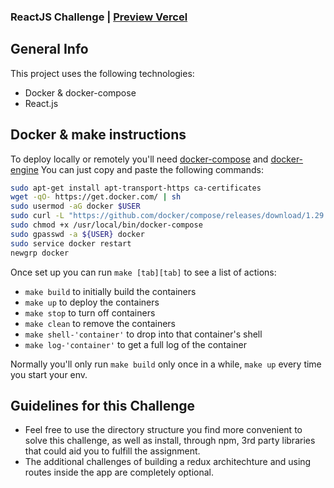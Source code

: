 ### ReactJS Challenge | [Preview Vercel](https://inceptia-challenge.vercel.app/)

## General Info ##
This project uses the following technologies:

  *  Docker & docker-compose
  *  React.js

## Docker & make instructions ##
To deploy locally or remotely you'll need [docker-compose](https://docs.docker.com/compose/install/) and [docker-engine](https://docs.docker.com/engine/installation/linux/ubuntulinux/)
You can just copy and paste the following commands:

```bash
sudo apt-get install apt-transport-https ca-certificates
wget -qO- https://get.docker.com/ | sh
sudo usermod -aG docker $USER
sudo curl -L "https://github.com/docker/compose/releases/download/1.29.2/docker-compose-$(uname -s)-$(uname -m)" -o /usr/local/bin/docker-compose
sudo chmod +x /usr/local/bin/docker-compose
sudo gpasswd -a ${USER} docker
sudo service docker restart
newgrp docker
```

Once set up you can run `make [tab][tab]` to see a list of actions:

  *  `make build` to initially build the containers
  *  `make up` to deploy the containers
  *  `make stop` to turn off containers
  *  `make clean` to remove the containers
  *  `make shell-'container'` to drop into that container's shell
  *  `make log-'container'` to get a full log of the container
  
Normally you'll only run `make build` only once in a while, `make up` every time you start your env.

## Guidelines for this Challenge

  * Feel free to use the directory structure you find more convenient to solve this challenge, as well as install, through npm, 3rd party libraries that could aid you to fulfill the assignment.
  * The additional challenges of building a redux architechture and using routes inside the app are completely optional.
